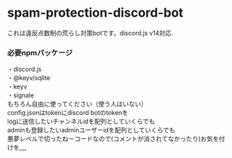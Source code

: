 # spam-protection-discord-bot
これは違反点数制の荒らし対策botです。discord.js v14対応  
### 必要npmパッケージ  
・discord.js  
・@keyv/sqlite  
・keyv  
・signale  
もちろん自由に使ってください（使う人はいない）  
config.jsonはtokenにdiscord botのtokenを    
logに送信したいチャンネルidを配列としていくらでも  
adminも登録したいadminユーザーidを配列としていくらでも  
悪夢レベルで切ったねーコードなので(コメントが消されてなかったり)お気を付けを,,,,
